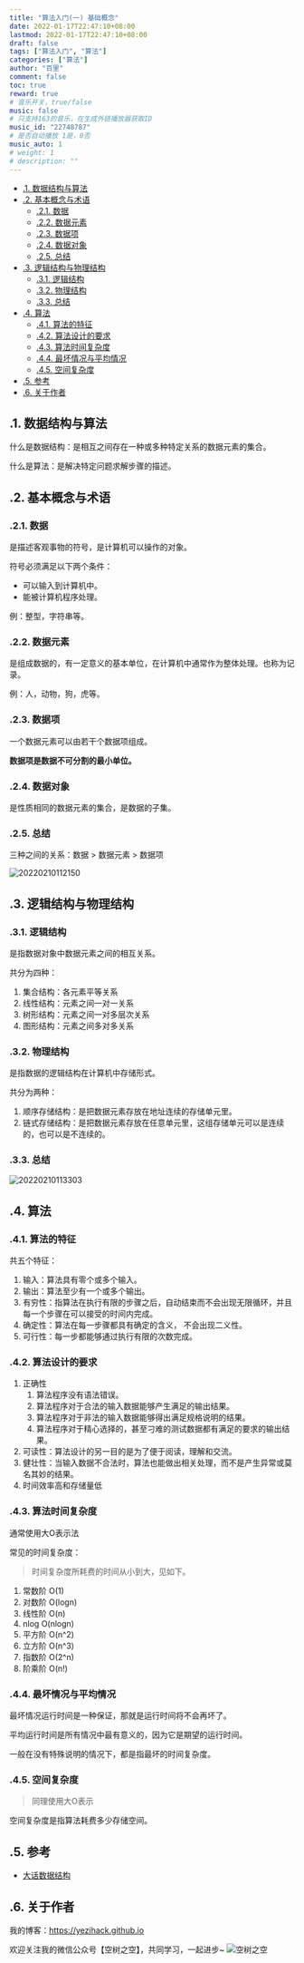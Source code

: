 ```yaml
---
title: "算法入门(一) 基础概念"
date: 2022-01-17T22:47:10+08:00
lastmod: 2022-01-17T22:47:10+08:00
draft: false
tags: ["算法入门", "算法"]
categories: ["算法"]
author: "百里"
comment: false
toc: true
reward: true
# 音乐开关，true/false
music: false
# 只支持163的音乐，在生成外链播放器获取ID
music_id: "22748787"
# 是否自动播放 1是，0否
music_auto: 1
# weight: 1
# description: ""
---
```

<!-- TOC -->

- [.1. 数据结构与算法](#1-%E6%95%B0%E6%8D%AE%E7%BB%93%E6%9E%84%E4%B8%8E%E7%AE%97%E6%B3%95)
- [.2. 基本概念与术语](#2-%E5%9F%BA%E6%9C%AC%E6%A6%82%E5%BF%B5%E4%B8%8E%E6%9C%AF%E8%AF%AD)
    - [.2.1. 数据](#21-%E6%95%B0%E6%8D%AE)
    - [.2.2. 数据元素](#22-%E6%95%B0%E6%8D%AE%E5%85%83%E7%B4%A0)
    - [.2.3. 数据项](#23-%E6%95%B0%E6%8D%AE%E9%A1%B9)
    - [.2.4. 数据对象](#24-%E6%95%B0%E6%8D%AE%E5%AF%B9%E8%B1%A1)
    - [.2.5. 总结](#25-%E6%80%BB%E7%BB%93)
- [.3. 逻辑结构与物理结构](#3-%E9%80%BB%E8%BE%91%E7%BB%93%E6%9E%84%E4%B8%8E%E7%89%A9%E7%90%86%E7%BB%93%E6%9E%84)
    - [.3.1. 逻辑结构](#31-%E9%80%BB%E8%BE%91%E7%BB%93%E6%9E%84)
    - [.3.2. 物理结构](#32-%E7%89%A9%E7%90%86%E7%BB%93%E6%9E%84)
    - [.3.3. 总结](#33-%E6%80%BB%E7%BB%93)
- [.4. 算法](#4-%E7%AE%97%E6%B3%95)
    - [.4.1. 算法的特征](#41-%E7%AE%97%E6%B3%95%E7%9A%84%E7%89%B9%E5%BE%81)
    - [.4.2. 算法设计的要求](#42-%E7%AE%97%E6%B3%95%E8%AE%BE%E8%AE%A1%E7%9A%84%E8%A6%81%E6%B1%82)
    - [.4.3. 算法时间复杂度](#43-%E7%AE%97%E6%B3%95%E6%97%B6%E9%97%B4%E5%A4%8D%E6%9D%82%E5%BA%A6)
    - [.4.4. 最坏情况与平均情况](#44-%E6%9C%80%E5%9D%8F%E6%83%85%E5%86%B5%E4%B8%8E%E5%B9%B3%E5%9D%87%E6%83%85%E5%86%B5)
    - [.4.5. 空间复杂度](#45-%E7%A9%BA%E9%97%B4%E5%A4%8D%E6%9D%82%E5%BA%A6)
- [.5. 参考](#5-%E5%8F%82%E8%80%83)
- [.6. 关于作者](#6-%E5%85%B3%E4%BA%8E%E4%BD%9C%E8%80%85)

<!-- /TOC -->

## .1. 数据结构与算法

什么是数据结构：是相互之间存在一种或多种特定关系的数据元素的集合。

什么是算法：是解决特定问题求解步骤的描述。

## .2. 基本概念与术语

### .2.1. 数据

是描述客观事物的符号，是计算机可以操作的对象。

符号必须满足以下两个条件：

- 可以输入到计算机中。
- 能被计算机程序处理。

例：整型，字符串等。

### .2.2. 数据元素

是组成数据的，有一定意义的基本单位，在计算机中通常作为整体处理。也称为记录。

例：人，动物，狗，虎等。

### .2.3. 数据项

一个数据元素可以由若干个数据项组成。

**数据项是数据不可分割的最小单位。**

### .2.4. 数据对象

是性质相同的数据元素的集合，是数据的子集。

### .2.5. 总结

三种之间的关系：数据 > 数据元素 > 数据项

![20220210112150](https://cdn.jsdelivr.net/gh/yezihack/assets/b/20220210112150.png)

## .3. 逻辑结构与物理结构

### .3.1. 逻辑结构

是指数据对象中数据元素之间的相互关系。

共分为四种：

1. 集合结构：各元素平等关系
1. 线性结构：元素之间一对一关系
1. 树形结构：元素之间一对多层次关系
1. 图形结构：元素之间多对多关系

### .3.2. 物理结构

是指数据的逻辑结构在计算机中存储形式。

共分为两种：

1. 顺序存储结构：是把数据元素存放在地址连续的存储单元里。
1. 链式存储结构：是把数据元素存放在任意单元里，这组存储单元可以是连续的，也可以是不连续的。

### .3.3. 总结

![20220210113303](https://cdn.jsdelivr.net/gh/yezihack/assets/b/20220210113303.png)

## .4. 算法

### .4.1. 算法的特征

共五个特征：

1. 输入：算法具有零个或多个输入。
1. 输出：算法至少有一个或多个输出。
1. 有穷性：指算法在执行有限的步骤之后，自动结束而不会出现无限循环，并且每一个步骤在可以接受的时间内完成。
1. 确定性：算法在每一步骤都具有确定的含义， 不会出现二义性。
1. 可行性：每一步都能够通过执行有限的次数完成。

### .4.2. 算法设计的要求

1. 正确性
    1. 算法程序没有语法错误。
    1. 算法程序对于合法的输入数据能够产生满足的输出结果。
    1. 算法程序对于非法的输入数据能够得出满足规格说明的结果。
    1. 算法程序对于精心选择的，甚至刁难的测试数据都有满足的要求的输出结果。
1. 可读性：算法设计的另一目的是为了便于阅读，理解和交流。
1. 健壮性：当输入数据不合法时，算法也能做出相关处理，而不是产生异常或莫名其妙的结果。
1. 时间效率高和存储量低

### .4.3. 算法时间复杂度

通常使用大O表示法

常见的时间复杂度：

> 时间复杂度所耗费的时间从小到大，见如下。

1. 常数阶 O(1)
1. 对数阶 O(logn)
1. 线性阶 O(n)
1. nlog O(nlogn)
1. 平方阶 O(n^2)
1. 立方阶 O(n^3)
1. 指数阶 O(2^n)
1. 阶乘阶 O(n!)

### .4.4. 最坏情况与平均情况

最坏情况运行时间是一种保证，那就是运行时间将不会再坏了。

平均运行时间是所有情况中最有意义的，因为它是期望的运行时间。

一般在没有特殊说明的情况下，都是指最坏的时间复杂度。

### .4.5. 空间复杂度

> 同理使用大O表示

空间复杂度是指算法耗费多少存储空间。

## .5. 参考

- [大话数据结构](https://book.douban.com/subject/6424904/)

## .6. 关于作者

我的博客：<https://yezihack.github.io>

欢迎关注我的微信公众号【空树之空】，共同学习，一起进步~
![空树之空](https://cdn.jsdelivr.net/gh/yezihack/assets/b/20210122112114.png?imageslim)
